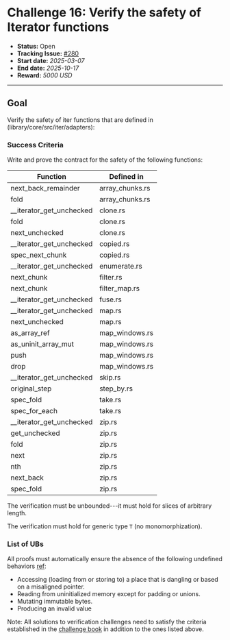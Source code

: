 # Challenge 16: Verify the safety of Iterator functions

- **Status:** Open
- **Tracking Issue:** [#280](https://github.com/model-checking/verify-rust-std/issues/280)
- **Start date:** *2025-03-07*
- **End date:** *2025-10-17*
- **Reward:** *5000 USD*

-------------------


## Goal

Verify the safety of iter functions that are defined in (library/core/src/iter/adapters):



### Success Criteria

Write and prove the contract for the safety of the following functions:

| Function | Defined in |
|---------| ---------|
|next_back_remainder| array_chunks.rs|
|fold| array_chunks.rs|
|__iterator_get_unchecked| clone.rs|
|fold| clone.rs|
|next_unchecked| clone.rs|
|__iterator_get_unchecked| copied.rs|
|spec_next_chunk| copied.rs|
|__iterator_get_unchecked| enumerate.rs|
|next_chunk| filter.rs|
|next_chunk| filter_map.rs|
|__iterator_get_unchecked | fuse.rs|
|__iterator_get_unchecked | map.rs|
|next_unchecked | map.rs|
|as_array_ref | map_windows.rs|
|as_uninit_array_mut | map_windows.rs|
|push | map_windows.rs|
|drop | map_windows.rs|
|__iterator_get_unchecked | skip.rs|
|original_step | step_by.rs|
|spec_fold| take.rs|
|spec_for_each| take.rs|
|__iterator_get_unchecked | zip.rs|
|get_unchecked| zip.rs|
|fold| zip.rs|
|next| zip.rs|
|nth| zip.rs|
|next_back| zip.rs|
|spec_fold| zip.rs|

The verification must be unbounded---it must hold for slices of arbitrary length.

The verification must hold for generic type `T` (no monomorphization).

### List of UBs

All proofs must automatically ensure the absence of the following undefined behaviors [ref](https://github.com/rust-lang/reference/blob/142b2ed77d33f37a9973772bd95e6144ed9dce43/src/behavior-considered-undefined.md):

* Accessing (loading from or storing to) a place that is dangling or based on a misaligned pointer.
* Reading from uninitialized memory except for padding or unions.
* Mutating immutable bytes.
* Producing an invalid value


Note: All solutions to verification challenges need to satisfy the criteria established in the [challenge book](../general-rules.md)
in addition to the ones listed above.
